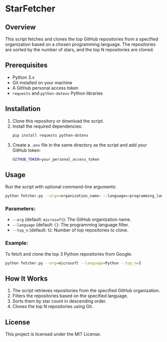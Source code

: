 # StarFetcher

## Overview
This script fetches and clones the top GitHub repositories from a specified organization based on a chosen programming language. The repositories are sorted by the number of stars, and the top N repositories are cloned.

## Prerequisites
- Python 3.x
- Git installed on your machine
- A GitHub personal access token
- `requests` and `python-dotenv` Python libraries

## Installation
1. Clone this repository or download the script.
2. Install the required dependencies:
   ```sh
   pip install requests python-dotenv
   ```
3. Create a `.env` file in the same directory as the script and add your GitHub token:
   ```sh
   GITHUB_TOKEN=your_personal_access_token
   ```

## Usage
Run the script with optional command-line arguments:

```sh
python fetcher.py --org=<organization_name> --language=<programming_language> --top_n=<number_of_repos>
```

### Parameters:
- `--org` (default: `microsoft`): The GitHub organization name.
- `--language` (default: `C`): The programming language filter.
- `--top_n` (default: `5`): Number of top repositories to clone.

### Example:
To fetch and clone the top 3 Python repositories from Google:
```sh
python fetcher.py --org=microsoft --language=Python --top_n=3
```

## How It Works
1. The script retrieves repositories from the specified GitHub organization.
2. Filters the repositories based on the specified language.
3. Sorts them by star count in descending order.
4. Clones the top N repositories using Git.

## License
This project is licensed under the MIT License.
